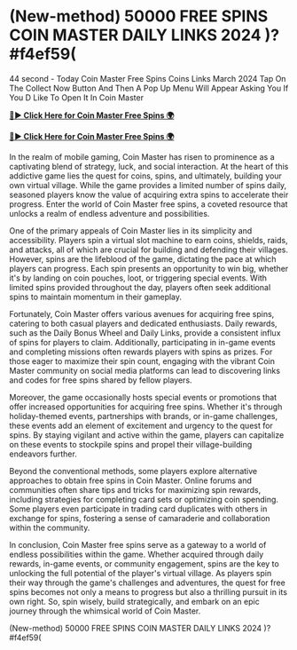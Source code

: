 # (New-method) 50000 FREE SPINS COIN MASTER DAILY LINKS 2024 )?#f4ef59(

44 second - Today Coin Master Free Spins Coins Links March 2024 Tap On The Collect Now Button And Then A Pop Up Menu Will Appear Asking You If You D Like To Open It In Coin Master

 [**🔴► Click Here for Coin Master Free Spins 🌍**](https://cortexi2023new.online/)

 [**🔴► Click Here for Coin Master Free Spins 🌍**](https://cortexi2023new.online/)
 

In the realm of mobile gaming, Coin Master has risen to prominence as a captivating blend of strategy, luck, and social interaction. At the heart of this addictive game lies the quest for coins, spins, and ultimately, building your own virtual village. While the game provides a limited number of spins daily, seasoned players know the value of acquiring extra spins to accelerate their progress. Enter the world of Coin Master free spins, a coveted resource that unlocks a realm of endless adventure and possibilities.

One of the primary appeals of Coin Master lies in its simplicity and accessibility. Players spin a virtual slot machine to earn coins, shields, raids, and attacks, all of which are crucial for building and defending their villages. However, spins are the lifeblood of the game, dictating the pace at which players can progress. Each spin presents an opportunity to win big, whether it's by landing on coin pouches, loot, or triggering special events. With limited spins provided throughout the day, players often seek additional spins to maintain momentum in their gameplay.

Fortunately, Coin Master offers various avenues for acquiring free spins, catering to both casual players and dedicated enthusiasts. Daily rewards, such as the Daily Bonus Wheel and Daily Links, provide a consistent influx of spins for players to claim. Additionally, participating in in-game events and completing missions often rewards players with spins as prizes. For those eager to maximize their spin count, engaging with the vibrant Coin Master community on social media platforms can lead to discovering links and codes for free spins shared by fellow players.

Moreover, the game occasionally hosts special events or promotions that offer increased opportunities for acquiring free spins. Whether it's through holiday-themed events, partnerships with brands, or in-game challenges, these events add an element of excitement and urgency to the quest for spins. By staying vigilant and active within the game, players can capitalize on these events to stockpile spins and propel their village-building endeavors further.

Beyond the conventional methods, some players explore alternative approaches to obtain free spins in Coin Master. Online forums and communities often share tips and tricks for maximizing spin rewards, including strategies for completing card sets or optimizing coin spending. Some players even participate in trading card duplicates with others in exchange for spins, fostering a sense of camaraderie and collaboration within the community.

In conclusion, Coin Master free spins serve as a gateway to a world of endless possibilities within the game. Whether acquired through daily rewards, in-game events, or community engagement, spins are the key to unlocking the full potential of the player's virtual village. As players spin their way through the game's challenges and adventures, the quest for free spins becomes not only a means to progress but also a thrilling pursuit in its own right. So, spin wisely, build strategically, and embark on an epic journey through the whimsical world of Coin Master.

(New-method) 50000 FREE SPINS COIN MASTER DAILY LINKS 2024 )?#f4ef59(
